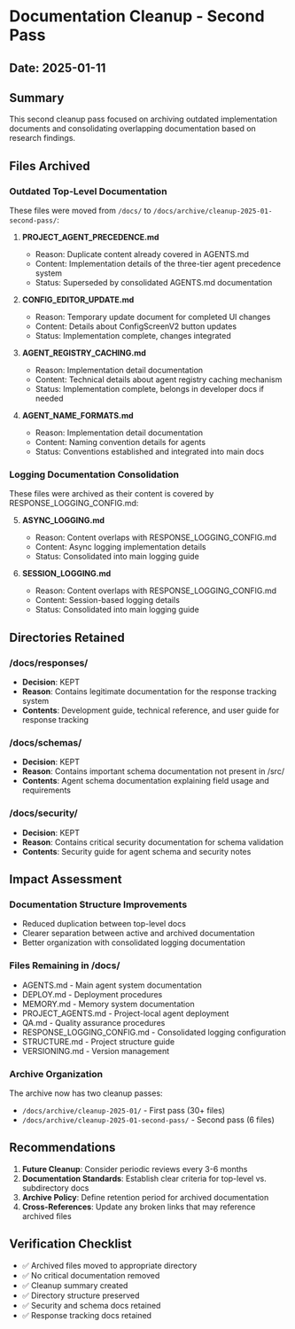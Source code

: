 # Documentation Cleanup - Second Pass
## Date: 2025-01-11

## Summary
This second cleanup pass focused on archiving outdated implementation documents and consolidating overlapping documentation based on research findings.

## Files Archived

### Outdated Top-Level Documentation
These files were moved from `/docs/` to `/docs/archive/cleanup-2025-01-second-pass/`:

1. **PROJECT_AGENT_PRECEDENCE.md**
   - Reason: Duplicate content already covered in AGENTS.md
   - Content: Implementation details of the three-tier agent precedence system
   - Status: Superseded by consolidated AGENTS.md documentation

2. **CONFIG_EDITOR_UPDATE.md**
   - Reason: Temporary update document for completed UI changes
   - Content: Details about ConfigScreenV2 button updates
   - Status: Implementation complete, changes integrated

3. **AGENT_REGISTRY_CACHING.md**
   - Reason: Implementation detail documentation
   - Content: Technical details about agent registry caching mechanism
   - Status: Implementation complete, belongs in developer docs if needed

4. **AGENT_NAME_FORMATS.md**
   - Reason: Implementation detail documentation
   - Content: Naming convention details for agents
   - Status: Conventions established and integrated into main docs

### Logging Documentation Consolidation
These files were archived as their content is covered by RESPONSE_LOGGING_CONFIG.md:

5. **ASYNC_LOGGING.md**
   - Reason: Content overlaps with RESPONSE_LOGGING_CONFIG.md
   - Content: Async logging implementation details
   - Status: Consolidated into main logging guide

6. **SESSION_LOGGING.md**
   - Reason: Content overlaps with RESPONSE_LOGGING_CONFIG.md
   - Content: Session-based logging details
   - Status: Consolidated into main logging guide

## Directories Retained

### /docs/responses/
- **Decision**: KEPT
- **Reason**: Contains legitimate documentation for the response tracking system
- **Contents**: Development guide, technical reference, and user guide for response tracking

### /docs/schemas/
- **Decision**: KEPT
- **Reason**: Contains important schema documentation not present in /src/
- **Contents**: Agent schema documentation explaining field usage and requirements

### /docs/security/
- **Decision**: KEPT
- **Reason**: Contains critical security documentation for schema validation
- **Contents**: Security guide for agent schema and security notes

## Impact Assessment

### Documentation Structure Improvements
- Reduced duplication between top-level docs
- Clearer separation between active and archived documentation
- Better organization with consolidated logging documentation

### Files Remaining in /docs/
- AGENTS.md - Main agent system documentation
- DEPLOY.md - Deployment procedures
- MEMORY.md - Memory system documentation
- PROJECT_AGENTS.md - Project-local agent deployment
- QA.md - Quality assurance procedures
- RESPONSE_LOGGING_CONFIG.md - Consolidated logging configuration
- STRUCTURE.md - Project structure guide
- VERSIONING.md - Version management

### Archive Organization
The archive now has two cleanup passes:
- `/docs/archive/cleanup-2025-01/` - First pass (30+ files)
- `/docs/archive/cleanup-2025-01-second-pass/` - Second pass (6 files)

## Recommendations

1. **Future Cleanup**: Consider periodic reviews every 3-6 months
2. **Documentation Standards**: Establish clear criteria for top-level vs. subdirectory docs
3. **Archive Policy**: Define retention period for archived documentation
4. **Cross-References**: Update any broken links that may reference archived files

## Verification Checklist
- ✅ Archived files moved to appropriate directory
- ✅ No critical documentation removed
- ✅ Cleanup summary created
- ✅ Directory structure preserved
- ✅ Security and schema docs retained
- ✅ Response tracking docs retained